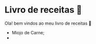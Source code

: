 # Livro de receitas :book:



Ola! bem vindos ao meu livro de receitas :wave:



- Miojo de Carne;
- 